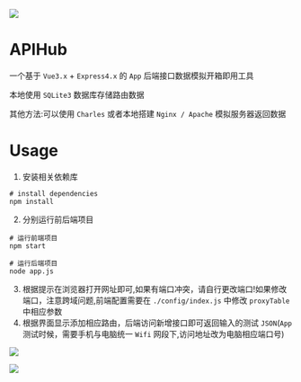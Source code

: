 ![](http://sylarimage.oss-cn-shenzhen.aliyuncs.com/2019-09-02-logo.png)

# APIHub

一个基于 `Vue3.x` + `Express4.x` 的 `App` 后端接口数据模拟开箱即用工具

本地使用 `SQLite3` 数据库存储路由数据

其他方法:可以使用 `Charles` 或者本地搭建 `Nginx / Apache` 模拟服务器返回数据

# Usage

1. 安装相关依赖库

```shell
# install dependencies
npm install
```

2. 分别运行前后端项目

```shell
# 运行前端项目
npm start

# 运行后端项目
node app.js
```

3. 根据提示在浏览器打开网址即可,如果有端口冲突，请自行更改端口!如果修改端口，注意跨域问题,前端配置需要在 `./config/index.js` 中修改 `proxyTable` 中相应参数
4. 根据界面显示添加相应路由，后端访问新增接口即可返回输入的测试 `JSON`(`App`测试时候，需要手机与电脑统一 `Wifi` 网段下,访问地址改为电脑相应端口号)



![](http://sylarimage.oss-cn-shenzhen.aliyuncs.com/2019-09-02-022630.png)

![](http://sylarimage.oss-cn-shenzhen.aliyuncs.com/2019-09-02-022737.png)

